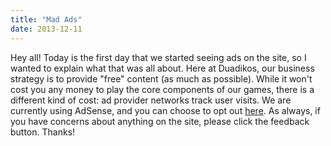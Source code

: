 ```yaml
---
title: "Mad Ads"
date: 2013-12-11
---
```

Hey all! Today is the first day that we started seeing ads on the site, so I wanted to explain what that was all about. Here at Duadikos, our business strategy is to provide "free" content (as much as possible). While it won't cost you any money to play the core components of our games, there is a different kind of cost: ad provider networks track user visits. We are currently using AdSense, and you can choose to opt out [here](http://www.google.com/settings/ads). As always, if you have concerns about anything on the site, please click the feedback button. Thanks!

